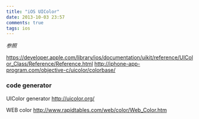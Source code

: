 ```yaml
---
title: "iOS UIColor"
date: 2013-10-03 23:57
comments: true
tags: ios
---
```



*参照*

<https://developer.apple.com/library/ios/documentation/uikit/reference/UIColor_Class/Reference/Reference.html>
<http://iphone-app-program.com/objective-c/uicolor/colorbase/>


### code generator

UIColor generator
<http://uicolor.org/>

WEB color
<http://www.rapidtables.com/web/color/Web_Color.htm>